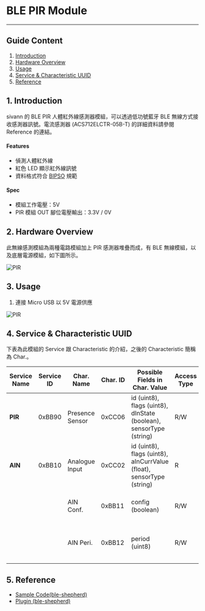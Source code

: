 
# BLE PIR Module  
---  

## Guide Content  

1. [Introduction](#Introduction)  
2. [Hardware Overview](#Hardware_Overview)  
3. [Usage](#Usage)  
4. [Service & Characteristic UUID](#Service_&_Characteristic_UUID)  
5. [Reference](#Reference)  


<a name="Introduction"></a>
## 1. Introduction  

sivann 的 BLE PIR 人體紅外線感測器模組，可以透過低功號藍牙 BLE 無線方式接收感測器訊號。電流感測器 (ACS712ELCTR-05B-T) 的詳細資料請參閱 Reference 的連結。  

#### Features  
 * 偵測人體紅外線  
 * 紅色 LED 顯示紅外線訊號  
 * 資料格式符合 [BIPSO](https://github.com/bluetoother/bipso/wiki/BIPSO-Specification "BIPSO") 規範  

#### Spec  
 * 模組工作電壓：5V  
 * PIR 模組 OUT 腳位電壓輸出：3.3V / 0V  


<a name="Hardware_Overview"></a>
## 2. Hardware Overview  

此無線感測模組為兩種電路模組加上 PIR 感測器堆疊而成，有 BLE 無線模組，以及底層電源模組，如下圖所示。  

![PIR](http://i.imgur.com/HtcpIQ0.png "PIR")  


<a name="Usage"></a>
## 3. Usage  

1. 連接 Micro USB 以 5V 電源供應  

![PIR](http://i.imgur.com/lJygRXB.png "PIR")  


<a name="Service_&_Characteristic_UUID"></a>
## 4. Service & Characteristic UUID  

下表為此模組的 Service 跟 Characteristic 的介紹，之後的 Characteristic 簡稱為 Char.。  

|  Service Name  |  Service ID  |  Char. Name       |  Char. ID  |  Possible Fields in Char. Value                                        |  Access Type  |  Unit  |  Description                                   |  
|----------------|--------------|-------------------|------------|------------------------------------------------------------------------|---------------|--------|------------------------------------------------|  
|  **PIR**       |   0xBB90     |  Presence Sensor  |  0xCC06    |  id (uint8), flags (uint8), dInState (boolean), sensorType (string)    |  R/W          |        |  0 (Low), 1 (High)                             |  
|  **AIN**       |   0xBB10     |  Analogue Input   |  0xCC02    |  id (uint8), flags (uint8), aInCurrValue (float), sensorType (string)  |  R            |  mV    |                                                |  
|                |              |  AIN Conf.        |  0xBB11    |  config (boolean)                                                      |  R/W          |        |  Measurment Switch. 0 (OFF), 1 (ON)            |  
|                |              |  AIN Peri.        |  0xBB12    |  period (uint8)                                                        |  R/W          |        |  Period = [Data * 10] ms, Data Range : 10~255  |  


<a name="Reference"></a>
## 5. Reference  

 * [Sample Code(ble-shepherd)](https://github.com/sivann-tw/hiver-iot-kit-ble/blob/master/example/powerMeterRelay.js "PIR Sample Code")  
 * [Plugin (ble-shepherd)](https://github.com/bluetoother/bshep-plugin-sivann-relay/blob/master/index.js "PIR Plugin")  
